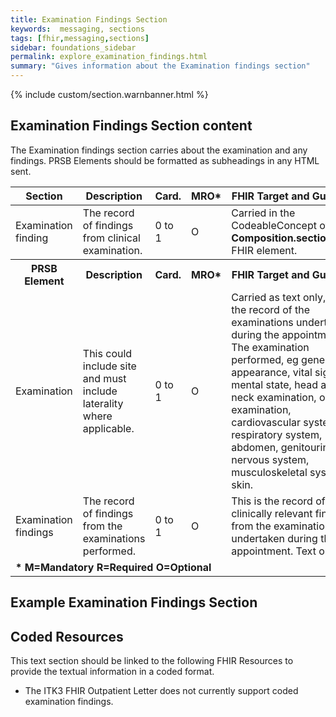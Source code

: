 ```yaml
---
title: Examination Findings Section
keywords:  messaging, sections
tags: [fhir,messaging,sections]
sidebar: foundations_sidebar
permalink: explore_examination_findings.html
summary: "Gives information about the Examination findings section"
---
```


{% include custom/section.warnbanner.html %}

## Examination Findings Section content ##
The Examination findings  section carries about the examination and any findings. PRSB Elements should be formatted as subheadings in any HTML sent.
<table style="width:100%;max-width: 100%;">
	<thead>
		<tr>
			<th width="15%">Section</th>
			<th width="35%">Description</th>
			<th width="5%">Card.</th>
			<th width="5%">MRO*</th>
			<th width="40%">FHIR Target and Guidance</th>
		</tr>
	</thead>
 <tbody>
  <tr>
   <td>Examination finding</td>
   <td>The record of findings from clinical examination.</td>
   <td>0 to 1</td>
   <td>O</td>
   <td>Carried in the CodeableConcept of <b>Composition.section.code</b> FHIR element.</td>
  </tr>
		<tr>
			<th>PRSB Element</th>
			<th>Description</th>
			<th>Card.</th>
			<th>MRO*</th>
			<th>FHIR Target and Guidance</th>		
		</tr>
  <tr>
   <td>Examination</td>
   <td>This could include site and must include laterality where applicable.</td>
   <td>0 to 1</td>
   <td>O</td>
   <td>Carried as text only, this is the record of the examinations undertaken during the appointment. The examination performed, eg general appearance, vital signs, mental state, head and neck examination, oral examination, cardiovascular system, respiratory system, abdomen, genitourinary, nervous system, musculoskeletal system, skin.</td>
  </tr>
  <tr>
   <td>Examination findings</td>
   <td>The record of findings from the examinations performed.</td>
   <td>0 to 1</td>
   <td>O</td>
   <td>This is the record of clinically relevant findings from the examinations undertaken during the appointment. Text only.</td>
  </tr>
		<tr>
		<td colspan="5"><b>* M=Mandatory R=Required O=Optional</b></td>
		</tr>
 </tbody>
</table>


##  Example Examination Findings Section ##

<script src="https://gist.github.com/IOPS-DEV/d39ad2e1297ea67df7488910d97d4a3b.js"></script>

## Coded Resources ##

This text section should be linked to the following FHIR Resources to provide the textual information in a coded format.

- The ITK3 FHIR Outpatient Letter does not currently support coded examination findings.







